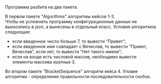 Программа разбита на два пакета.  
  
В первом пакете "Algorithms" алгоритмы кейсов 1-3.  
Чтобы не усложнять программу конфигурационные данные не выносились в json, а вынесены в отдельный класс.
Условия алгоритмов следующие:
- если введенное число больше 7, то вывести “Привет”;
- если введенное имя совпадает с Вячеслав, то вывести “Привет, Вячеслав”, если нет, то вывести "Нет такого имени";
- если на входе есть числовой массив, необходимо вывести элементы массива кратные 3.
  
Во втором пакете "BracketSequence" алгоритм кейса 4.
Уловие алгоритма - определение правильности последовательности скобок.
